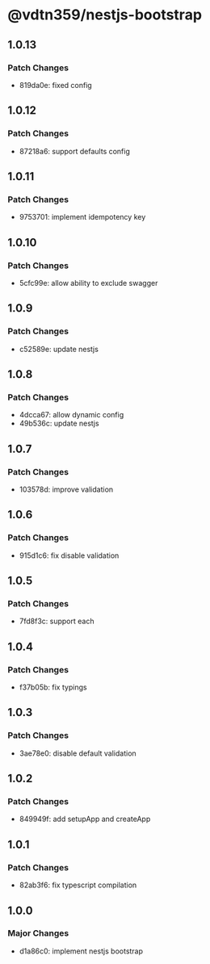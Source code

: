 # @vdtn359/nestjs-bootstrap

## 1.0.13

### Patch Changes

-   819da0e: fixed config

## 1.0.12

### Patch Changes

-   87218a6: support defaults config

## 1.0.11

### Patch Changes

-   9753701: implement idempotency key

## 1.0.10

### Patch Changes

-   5cfc99e: allow ability to exclude swagger

## 1.0.9

### Patch Changes

-   c52589e: update nestjs

## 1.0.8

### Patch Changes

-   4dcca67: allow dynamic config
-   49b536c: update nestjs

## 1.0.7

### Patch Changes

-   103578d: improve validation

## 1.0.6

### Patch Changes

-   915d1c6: fix disable validation

## 1.0.5

### Patch Changes

-   7fd8f3c: support each

## 1.0.4

### Patch Changes

-   f37b05b: fix typings

## 1.0.3

### Patch Changes

-   3ae78e0: disable default validation

## 1.0.2

### Patch Changes

-   849949f: add setupApp and createApp

## 1.0.1

### Patch Changes

-   82ab3f6: fix typescript compilation

## 1.0.0

### Major Changes

-   d1a86c0: implement nestjs bootstrap
